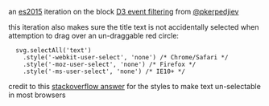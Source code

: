 an [es2015](https://babeljs.io/learn-es2015/) iteration on the block [D3 event filtering](https://bl.ocks.org/pkerpedjiev/32b11b37be444082762443c4030d145d) from [@pkerpedjiev](https://twitter.com/pkerpedjiev)

this iteration also makes sure the title text is not accidentally selected when attemption to drag over an un-draggable red circle:

```
  svg.selectAll('text')
    .style('-webkit-user-select', 'none') /* Chrome/Safari */
    .style('-moz-user-select', 'none') /* Firefox */
    .style('-ms-user-select', 'none') /* IE10+ */
```

credit to this [stackoverflow answer](http://stackoverflow.com/a/6900392/1732222) for the styles to make text un-selectable in most browsers
